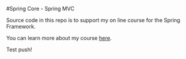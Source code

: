#Spring Core - Spring MVC

Source code in this repo is to support my on line course for the Spring Framework. 

You can learn more about my course [here](http://courses.springframework.guru/courses/spring-core/).

Test push!